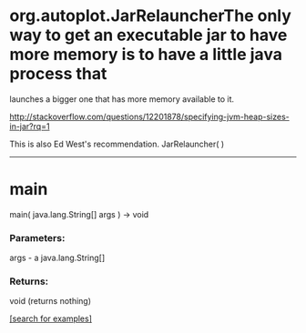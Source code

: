 # org.autoplot.JarRelauncherThe only way to get an executable jar to have more memory is to have a little java process that
 launches a bigger one that has more memory available to it.

 http://stackoverflow.com/questions/12201878/specifying-jvm-heap-sizes-in-jar?rq=1

 This is also Ed West's recommendation.
JarRelauncher( )


***
<a name="main"></a>
# main
main( java.lang.String[] args ) &rarr; void



### Parameters:
args - a java.lang.String[]

### Returns:
void (returns nothing)


<a href="https://github.com/autoplot/dev/search?q=main&unscoped_q=main">[search for examples]</a>

